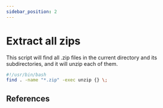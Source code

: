 ```yaml
---
sidebar_position: 2
---
```


# Extract all zips

This script will find all .zip files in the current directory and its subdirectories, and it will unzip each of them.

``` bash
#!/usr/bin/bash
find . -name "*.zip" -exec unzip {} \;
```


## References

